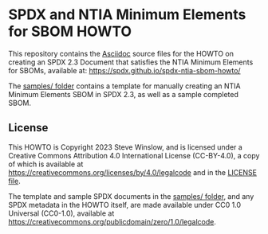 # SPDX and NTIA Minimum Elements for SBOM HOWTO

This repository contains the [Asciidoc](https://asciidoc.org) source files for the HOWTO on creating an SPDX 2.3 Document that satisfies the NTIA Minimum Elements for SBOMs, available at: https://spdx.github.io/spdx-ntia-sbom-howto/

The [samples/ folder](./samples/) contains a template for manually creating an NTIA Minimum Elements SBOM in SPDX 2.3, as well as a sample completed SBOM.

## License

This HOWTO is Copyright 2023 Steve Winslow, and is licensed under a Creative Commons Attribution 4.0 International License (CC-BY-4.0), a copy of which is available at https://creativecommons.org/licenses/by/4.0/legalcode and in the [LICENSE file](./LICENSE).

The template and sample SPDX documents in the [samples/ folder](./samples/), and any SPDX metadata in the HOWTO itself, are made available under CC0 1.0 Universal (CC0-1.0), available at https://creativecommons.org/publicdomain/zero/1.0/legalcode.

